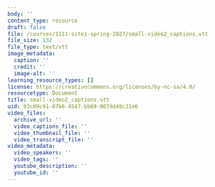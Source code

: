 ```yaml
---
body: ''
content_type: resource
draft: false
file: /courses/1111-site1-spring-2027/small-video2_captions.vtt
file_size: 132
file_type: text/vtt
image_metadata:
  caption: ''
  credit: ''
  image-alt: ''
learning_resource_types: []
license: https://creativecommons.org/licenses/by-nc-sa/4.0/
resourcetype: Document
title: small-video2_captions.vtt
uid: 93c09c91-87b6-4547-bb69-007dd49c31e6
video_files:
  archive_url: ''
  video_captions_file: ''
  video_thumbnail_file: ''
  video_transcript_file: ''
video_metadata:
  video_speakers: ''
  video_tags: ''
  youtube_description: ''
  youtube_id: ''
---
```

